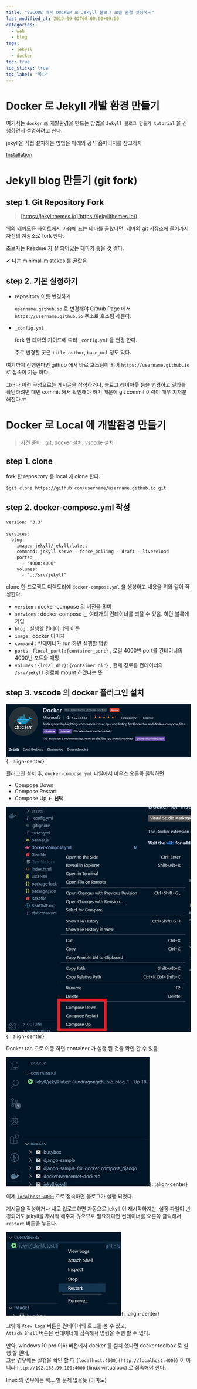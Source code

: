 ```yaml
---
title: "VSCODE 에서 DOCKER 로 Jekyll 블로그 로컬 환경 셋팅하기"
last_modified_at: 2019-09-02T00:00:00+09:00
categories:
  - web
  - blog
tags:
  - jekyll
  - docker
toc: true
toc_sticky: true
toc_label: "목차"
---
```

# Docker 로 Jekyll 개발 환경 만들기

여기서는 `docker` 로 개발환경을 만드는 방법을 `Jekyll 블로그 만들기 tutorial` 을 진행하면서 설명하려고 한다.

jekyll을 직접 설치하는 방법은 아래의 공식 홈페이지를 참고하자

[Installation](https://jekyllrb.com/docs/installation)

# Jekyll blog 만들기 (git fork)

## step 1. Git Repository Fork

> [https://jekyllthemes.io](https://jekyllthemes.io/)

위의 테마모음 사이트에서 마음에 드는 테마를 골랐다면, 테마의 git 저장소에 들어가서 자신의 저장소로 fork 한다.

초보자는 Readme 가 잘 되어있는 테마가 좋을 것 같다.

✔ 나는 minimal-mistakes 를 골랐음

## step 2. 기본 설정하기

- repository 이름 변경하기

    `username.github.io` 로 변경해야 Github Page 에서 `https://username.github.io` 주소로 호스팅 해준다.

- `_config.yml`

    fork 한 테마의 가이드에 따라 `_config.yml` 을 변경 한다.

    주로 변경할 곳은 `title`, `author`, `base_url` 정도 있다.

여기까지 진행한다면 github 에서 바로 호스팅이 되어 `https://username.github.io` 로 접속이 가능 하다.

그러나 이런 구성으로는 게시글을 작성하거나, 블로그 레이아웃 등을 변경하고 결과를 확인하려면 매번 commit 해서 확인해야 하기 때문에 git commit 이력이 매우 지저분해진다.ㅠ

# Docker 로 Local 에 개발환경 만들기
> 사전 준비 : git, docker 설치, vscode 설치

## step 1. clone

fork 한 repository 를 local 에 clone 한다.

    $git clone https://github.com/username/username.github.io.git

## step 2. docker-compose.yml 작성

    version: '3.3'
    
    services:
      blog:
        image: jekyll/jekyll:latest
        command: jekyll serve --force_polling --draft --livereload
        ports:
          - "4000:4000"
        volumes:
          - ".:/srv/jekyll"

clone 한 프로젝트 디렉토리에 `docker-compose.yml` 을 생성하고 내용을 위와 같이 작성한다.

- `version`  : docker-compose 의 버전을 의미
- `services` : docker-compose 는 여러개의 컨테이너를 띄울 수 있음. 하단 블록에 기입
- `blog` : 실행할 컨테이너의 이름
- `image` : docker 이미지
- `command` : 컨테이너가 run 하면 실행할 명령
- `ports` : `{local_port}:{container_port}` , 로컬 4000번 port를 컨테이너의 4000번 포트와 매핑
- `volumes` : `{local_dir}:{container_dir}` , 현재 경로를 컨테이너의 `/srv/jekyll` 경로에 mount 하겠다는 뜻

## step 3. vscode 의 docker 플러그인 설치

![vscode-docker-plugin.jpg](/assets/images/posts/2019-09-02/vscode-docker-plugin.jpg){: .align-center}

플러그인 설치 후, `docker-compose.yml` 파일에서 마우스 오른쪽 클릭하면

- Compose Down
- Compose Restart
- Compose Up **← 선택**

![vscode-docker.jpg](/assets/images/posts/2019-09-02/vscode-docker.jpg){: .align-center}

Docker tab 으로 이동 하면 container 가 실행 된 것을 확인 할 수 있음

![vscode-docker-container.jpg](/assets/images/posts/2019-09-02/vscode-docker-container.jpg){: .align-center}

이제 [`localhost:4000`](http://localhost:4000) 으로 접속하면 블로그가 실행 되었다.

게시글을 작성하거나 새로 업로드하면 자동으로 jekyll 이 재시작하지만, 설정 파일이 변경되어도 jekyll을 재시작 해주지 않으므로 필요하다면 컨테이너를 오른쪽 클릭해서 `restart` 버튼을 누른다.

![vscode-docker-restart.jpg](/assets/images/posts/2019-09-02/vscode-docker-restart.jpg){: .align-center}

그밖에 `View Logs` 버튼은 컨테이너의 로그를 볼 수 있고,  
`Attach Shell` 버튼은 컨테이너에 접속해서 명령을 수행 할 수 있다.

만약, windows 10 pro 이하 버전에서 docker 를 설치 했다면 docker toolbox 로 실행 할 텐데,  
그런 경우에는 실행을 확인 할 때 `[localhost:4000](http://localhost:4000)` 이 아니라 `http://192.168.99.100:4000` (linux virtualbox) 로 접속해야 한다.

linux 의 경우에는 뭐... 별 문제 없을듯 (아마도)